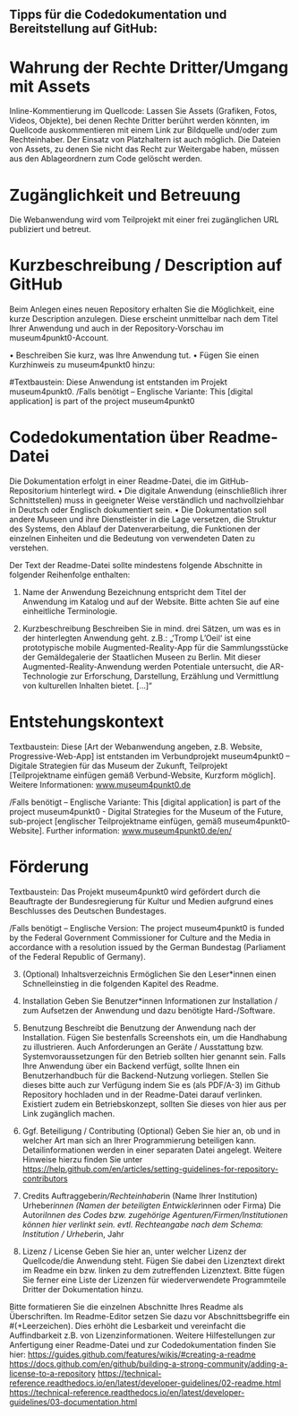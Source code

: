 ## Tipps für die Codedokumentation und Bereitstellung auf GitHub:

# Wahrung der Rechte Dritter/Umgang mit Assets

Inline-Kommentierung im Quellcode: Lassen Sie Assets (Grafiken, Fotos, Videos, Objekte), bei denen Rechte Dritter berührt werden könnten, im Quellcode auskommentieren mit einem Link zur Bildquelle und/oder zum Rechteinhaber. Der Einsatz von Platzhaltern ist auch möglich. Die Dateien von Assets, zu denen Sie nicht das Recht zur Weitergabe haben, müssen aus den Ablageordnern zum Code gelöscht werden. 

# Zugänglichkeit und Betreuung
Die Webanwendung wird vom Teilprojekt mit einer frei zugänglichen URL publiziert und betreut.

# Kurzbeschreibung / Description auf GitHub
Beim Anlegen eines neuen Repository erhalten Sie die Möglichkeit, eine kurze Description anzulegen. Diese erscheint unmittelbar nach dem Titel Ihrer Anwendung und auch in der Repository-Vorschau im museum4punkt0-Account. 

•	Beschreiben Sie kurz, was Ihre Anwendung tut.
•	Fügen Sie einen Kurzhinweis zu museum4punkt0 hinzu: 

#Textbaustein:
Diese Anwendung ist entstanden im Projekt museum4punkt0.
/Falls benötigt – Englische Variante: This [digital application] is part of the project museum4punkt0


# Codedokumentation über Readme-Datei
Die Dokumentation erfolgt in einer Readme-Datei, die im GitHub-Repositorium hinterlegt wird. 
•	Die digitale Anwendung (einschließlich ihrer Schnittstellen) muss in geeigneter Weise verständlich und nachvollziehbar in Deutsch oder Englisch dokumentiert sein. 
•	Die Dokumentation soll andere Museen und ihre Dienstleister in die Lage versetzen, die Struktur des Systems, den Ablauf der Datenverarbeitung, die Funktionen der einzelnen Einheiten und die Bedeutung von verwendeten Daten zu verstehen.

Der Text der Readme-Datei sollte mindestens folgende Abschnitte in folgender Reihenfolge enthalten:

1.	Name der Anwendung
Bezeichnung entspricht dem Titel der Anwendung im Katalog und auf der Website. Bitte achten Sie auf eine einheitliche Terminologie.

2.	Kurzbeschreibung
Beschreiben Sie in mind. drei Sätzen, um was es in der hinterlegten Anwendung geht.
z.B.: „‘Tromp L’Oeil‘ ist eine prototypische mobile Augmented-Reality-App für die Sammlungsstücke der Gemäldegalerie der Staatlichen Museen zu Berlin. Mit dieser Augmented-Reality-Anwendung werden Potentiale untersucht, die AR-Technologie zur Erforschung, Darstellung, Erzählung und Vermittlung von kulturellen Inhalten bietet. […]“

# Entstehungskontext
Textbaustein:
Diese [Art der Webanwendung angeben, z.B. Website, Progressive-Web-App] ist entstanden im Verbundprojekt museum4punkt0 – Digitale Strategien für das Museum der Zukunft, Teilprojekt [Teilprojektname einfügen gemäß Verbund-Website, Kurzform möglich]. Weitere Informationen: www.museum4punkt0.de

/Falls benötigt – Englische Variante: 
This [digital application] is part of the project museum4punkt0 - Digital Strategies for the Museum of the Future, sub-project [englischer Teilprojektname einfügen, gemäß museum4punkt0-Website]. Further information: www.museum4punkt0.de/en/ 

# Förderung
Textbaustein:
Das Projekt museum4punkt0 wird gefördert durch die Beauftragte der Bundesregierung für Kultur und Medien aufgrund eines Beschlusses des Deutschen Bundestages.

/Falls benötigt – Englische Version: 
The project museum4punkt0 is funded by the Federal Government Commissioner for Culture and the Media in accordance with a resolution issued by the German Bundestag (Parliament of the Federal Republic of Germany).

3.	(Optional) Inhaltsverzeichnis
Ermöglichen Sie den Leser*innen einen Schnelleinstieg in die folgenden Kapitel des Readme.

4.	Installation
Geben Sie Benutzer*innen Informationen zur Installation / zum Aufsetzen der Anwendung und dazu benötigte Hard-/Software.

5.	Benutzung
Beschreibt die Benutzung der Anwendung nach der Installation. Fügen Sie bestenfalls Screenshots ein, um die Handhabung zu illustrieren. Auch Anforderungen an Geräte / Ausstattung bzw. Systemvoraussetzungen für den Betrieb sollten hier genannt sein. Falls Ihre Anwendung über ein Backend verfügt, sollte Ihnen ein Benutzerhandbuch für die Backend-Nutzung vorliegen. Stellen Sie dieses bitte auch zur Verfügung indem Sie es (als PDF/A-3) im Github Repository hochladen und in der Readme-Datei darauf verlinken. Existiert zudem ein Betriebskonzept, sollten Sie dieses von hier aus per Link zugänglich machen.

6.	Ggf. Beteiligung / Contributing
(Optional) Geben Sie hier an, ob und in welcher Art man sich an Ihrer Programmierung beteiligen kann. Detailinformationen werden in einer separaten Datei angelegt. Weitere Hinweise hierzu finden Sie unter https://help.github.com/en/articles/setting-guidelines-for-repository-contributors 

7.	Credits
Auftraggeber*in/Rechteinhaber*in (Name Ihrer Institution)
Urheber*innen (Namen der beteiligten Entwickler*innen oder Firma)
Die Autor*iInnen des Codes bzw. zugehörige Agenturen/Firmen/Institutionen können hier verlinkt sein. 
evtl. Rechteangabe nach dem Schema: Institution / Urheber*in, Jahr

8.	Lizenz / License
Geben Sie hier an, unter welcher Lizenz der Quellcode/die Anwendung steht. Fügen Sie dabei den Lizenztext direkt im Readme ein bzw. linken zu dem zutreffenden Lizenztext.
Bitte fügen Sie ferner eine Liste der Lizenzen für wiederverwendete Programmteile Dritter der Dokumentation hinzu.

Bitte formatieren Sie die einzelnen Abschnitte Ihres Readme als Überschriften. Im Readme-Editor setzen Sie dazu vor Abschnittsbegriffe ein #(+Leerzeichen). Dies erhöht die Lesbarkeit und vereinfacht die Auffindbarkeit z.B. von Lizenzinformationen. Weitere Hilfestellungen zur Anfertigung einer Readme-Datei und zur Codedokumentation finden Sie hier: 
https://guides.github.com/features/wikis/#creating-a-readme
https://docs.github.com/en/github/building-a-strong-community/adding-a-license-to-a-repository
https://technical-reference.readthedocs.io/en/latest/developer-guidelines/02-readme.html
https://technical-reference.readthedocs.io/en/latest/developer-guidelines/03-documentation.html



